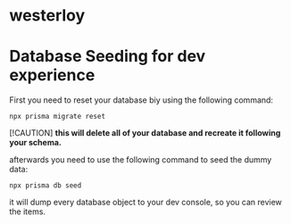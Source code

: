 # westerloy

# Database Seeding for dev experience

First you need to reset your database biy using the following command:

`npx prisma migrate reset`

[!CAUTION]
**this will delete all of your database and recreate it following your schema.**

afterwards you need to use the following command to seed the dummy data:

`npx prisma db seed`

it will dump every database object to your dev console, so you can review the items.
